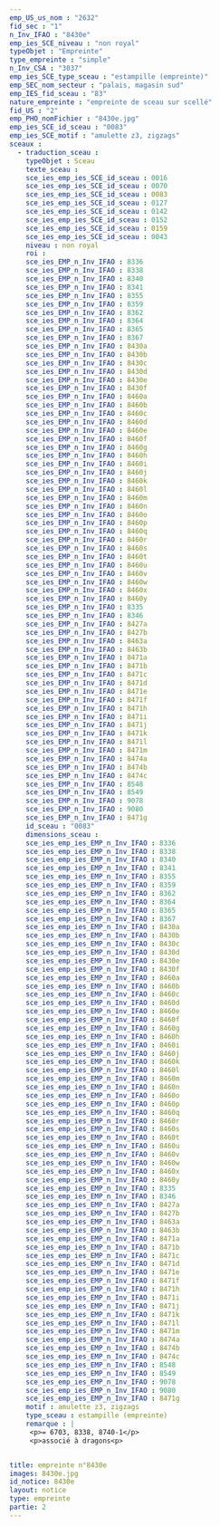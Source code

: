 ```yaml
---
emp_US_us_nom : "2632"
fid_sec : "1"
n_Inv_IFAO : "8430e"
emp_ies_SCE_niveau : "non royal"
typeObjet : "Empreinte"
type_empreinte : "simple"
n_Inv_CSA : "3037"
emp_ies_SCE_type_sceau : "estampille (empreinte)"
emp_SEC_nom_secteur : "palais, magasin sud"
emp_IES_fid_sceau : "83"
nature_empreinte : "empreinte de sceau sur scellé"
fid_US : "2"
emp_PHO_nomFichier : "8430e.jpg"
emp_ies_SCE_id_sceau : "0083"
emp_ies_SCE_motif : "amulette z3, zigzags"
sceaux :
  - traduction_sceau : 
    typeObjet : Sceau
    texte_sceau : 
    sce_ies_emp_ies_SCE_id_sceau : 0016
    sce_ies_emp_ies_SCE_id_sceau : 0070
    sce_ies_emp_ies_SCE_id_sceau : 0083
    sce_ies_emp_ies_SCE_id_sceau : 0127
    sce_ies_emp_ies_SCE_id_sceau : 0142
    sce_ies_emp_ies_SCE_id_sceau : 0152
    sce_ies_emp_ies_SCE_id_sceau : 0159
    sce_ies_emp_ies_SCE_id_sceau : 0043
    niveau : non royal
    roi : 
    sce_ies_EMP_n_Inv_IFAO : 8336
    sce_ies_EMP_n_Inv_IFAO : 8338
    sce_ies_EMP_n_Inv_IFAO : 8340
    sce_ies_EMP_n_Inv_IFAO : 8341
    sce_ies_EMP_n_Inv_IFAO : 8355
    sce_ies_EMP_n_Inv_IFAO : 8359
    sce_ies_EMP_n_Inv_IFAO : 8362
    sce_ies_EMP_n_Inv_IFAO : 8364
    sce_ies_EMP_n_Inv_IFAO : 8365
    sce_ies_EMP_n_Inv_IFAO : 8367
    sce_ies_EMP_n_Inv_IFAO : 8430a
    sce_ies_EMP_n_Inv_IFAO : 8430b
    sce_ies_EMP_n_Inv_IFAO : 8430c
    sce_ies_EMP_n_Inv_IFAO : 8430d
    sce_ies_EMP_n_Inv_IFAO : 8430e
    sce_ies_EMP_n_Inv_IFAO : 8430f
    sce_ies_EMP_n_Inv_IFAO : 8460a
    sce_ies_EMP_n_Inv_IFAO : 8460b
    sce_ies_EMP_n_Inv_IFAO : 8460c
    sce_ies_EMP_n_Inv_IFAO : 8460d
    sce_ies_EMP_n_Inv_IFAO : 8460e
    sce_ies_EMP_n_Inv_IFAO : 8460f
    sce_ies_EMP_n_Inv_IFAO : 8460g
    sce_ies_EMP_n_Inv_IFAO : 8460h
    sce_ies_EMP_n_Inv_IFAO : 8460i
    sce_ies_EMP_n_Inv_IFAO : 8460j
    sce_ies_EMP_n_Inv_IFAO : 8460k
    sce_ies_EMP_n_Inv_IFAO : 8460l
    sce_ies_EMP_n_Inv_IFAO : 8460m
    sce_ies_EMP_n_Inv_IFAO : 8460n
    sce_ies_EMP_n_Inv_IFAO : 8460o
    sce_ies_EMP_n_Inv_IFAO : 8460p
    sce_ies_EMP_n_Inv_IFAO : 8460q
    sce_ies_EMP_n_Inv_IFAO : 8460r
    sce_ies_EMP_n_Inv_IFAO : 8460s
    sce_ies_EMP_n_Inv_IFAO : 8460t
    sce_ies_EMP_n_Inv_IFAO : 8460u
    sce_ies_EMP_n_Inv_IFAO : 8460v
    sce_ies_EMP_n_Inv_IFAO : 8460w
    sce_ies_EMP_n_Inv_IFAO : 8460x
    sce_ies_EMP_n_Inv_IFAO : 8460y
    sce_ies_EMP_n_Inv_IFAO : 8335
    sce_ies_EMP_n_Inv_IFAO : 8346
    sce_ies_EMP_n_Inv_IFAO : 8427a
    sce_ies_EMP_n_Inv_IFAO : 8427b
    sce_ies_EMP_n_Inv_IFAO : 8463a
    sce_ies_EMP_n_Inv_IFAO : 8463b
    sce_ies_EMP_n_Inv_IFAO : 8471a
    sce_ies_EMP_n_Inv_IFAO : 8471b
    sce_ies_EMP_n_Inv_IFAO : 8471c
    sce_ies_EMP_n_Inv_IFAO : 8471d
    sce_ies_EMP_n_Inv_IFAO : 8471e
    sce_ies_EMP_n_Inv_IFAO : 8471f
    sce_ies_EMP_n_Inv_IFAO : 8471h
    sce_ies_EMP_n_Inv_IFAO : 8471i
    sce_ies_EMP_n_Inv_IFAO : 8471j
    sce_ies_EMP_n_Inv_IFAO : 8471k
    sce_ies_EMP_n_Inv_IFAO : 8471l
    sce_ies_EMP_n_Inv_IFAO : 8471m
    sce_ies_EMP_n_Inv_IFAO : 8474a
    sce_ies_EMP_n_Inv_IFAO : 8474b
    sce_ies_EMP_n_Inv_IFAO : 8474c
    sce_ies_EMP_n_Inv_IFAO : 8548
    sce_ies_EMP_n_Inv_IFAO : 8549
    sce_ies_EMP_n_Inv_IFAO : 9078
    sce_ies_EMP_n_Inv_IFAO : 9080
    sce_ies_EMP_n_Inv_IFAO : 8471g
    id_sceau : "0083"
    dimensions_sceau : 
    sce_ies_emp_ies_EMP_n_Inv_IFAO : 8336
    sce_ies_emp_ies_EMP_n_Inv_IFAO : 8338
    sce_ies_emp_ies_EMP_n_Inv_IFAO : 8340
    sce_ies_emp_ies_EMP_n_Inv_IFAO : 8341
    sce_ies_emp_ies_EMP_n_Inv_IFAO : 8355
    sce_ies_emp_ies_EMP_n_Inv_IFAO : 8359
    sce_ies_emp_ies_EMP_n_Inv_IFAO : 8362
    sce_ies_emp_ies_EMP_n_Inv_IFAO : 8364
    sce_ies_emp_ies_EMP_n_Inv_IFAO : 8365
    sce_ies_emp_ies_EMP_n_Inv_IFAO : 8367
    sce_ies_emp_ies_EMP_n_Inv_IFAO : 8430a
    sce_ies_emp_ies_EMP_n_Inv_IFAO : 8430b
    sce_ies_emp_ies_EMP_n_Inv_IFAO : 8430c
    sce_ies_emp_ies_EMP_n_Inv_IFAO : 8430d
    sce_ies_emp_ies_EMP_n_Inv_IFAO : 8430e
    sce_ies_emp_ies_EMP_n_Inv_IFAO : 8430f
    sce_ies_emp_ies_EMP_n_Inv_IFAO : 8460a
    sce_ies_emp_ies_EMP_n_Inv_IFAO : 8460b
    sce_ies_emp_ies_EMP_n_Inv_IFAO : 8460c
    sce_ies_emp_ies_EMP_n_Inv_IFAO : 8460d
    sce_ies_emp_ies_EMP_n_Inv_IFAO : 8460e
    sce_ies_emp_ies_EMP_n_Inv_IFAO : 8460f
    sce_ies_emp_ies_EMP_n_Inv_IFAO : 8460g
    sce_ies_emp_ies_EMP_n_Inv_IFAO : 8460h
    sce_ies_emp_ies_EMP_n_Inv_IFAO : 8460i
    sce_ies_emp_ies_EMP_n_Inv_IFAO : 8460j
    sce_ies_emp_ies_EMP_n_Inv_IFAO : 8460k
    sce_ies_emp_ies_EMP_n_Inv_IFAO : 8460l
    sce_ies_emp_ies_EMP_n_Inv_IFAO : 8460m
    sce_ies_emp_ies_EMP_n_Inv_IFAO : 8460n
    sce_ies_emp_ies_EMP_n_Inv_IFAO : 8460o
    sce_ies_emp_ies_EMP_n_Inv_IFAO : 8460p
    sce_ies_emp_ies_EMP_n_Inv_IFAO : 8460q
    sce_ies_emp_ies_EMP_n_Inv_IFAO : 8460r
    sce_ies_emp_ies_EMP_n_Inv_IFAO : 8460s
    sce_ies_emp_ies_EMP_n_Inv_IFAO : 8460t
    sce_ies_emp_ies_EMP_n_Inv_IFAO : 8460u
    sce_ies_emp_ies_EMP_n_Inv_IFAO : 8460v
    sce_ies_emp_ies_EMP_n_Inv_IFAO : 8460w
    sce_ies_emp_ies_EMP_n_Inv_IFAO : 8460x
    sce_ies_emp_ies_EMP_n_Inv_IFAO : 8460y
    sce_ies_emp_ies_EMP_n_Inv_IFAO : 8335
    sce_ies_emp_ies_EMP_n_Inv_IFAO : 8346
    sce_ies_emp_ies_EMP_n_Inv_IFAO : 8427a
    sce_ies_emp_ies_EMP_n_Inv_IFAO : 8427b
    sce_ies_emp_ies_EMP_n_Inv_IFAO : 8463a
    sce_ies_emp_ies_EMP_n_Inv_IFAO : 8463b
    sce_ies_emp_ies_EMP_n_Inv_IFAO : 8471a
    sce_ies_emp_ies_EMP_n_Inv_IFAO : 8471b
    sce_ies_emp_ies_EMP_n_Inv_IFAO : 8471c
    sce_ies_emp_ies_EMP_n_Inv_IFAO : 8471d
    sce_ies_emp_ies_EMP_n_Inv_IFAO : 8471e
    sce_ies_emp_ies_EMP_n_Inv_IFAO : 8471f
    sce_ies_emp_ies_EMP_n_Inv_IFAO : 8471h
    sce_ies_emp_ies_EMP_n_Inv_IFAO : 8471i
    sce_ies_emp_ies_EMP_n_Inv_IFAO : 8471j
    sce_ies_emp_ies_EMP_n_Inv_IFAO : 8471k
    sce_ies_emp_ies_EMP_n_Inv_IFAO : 8471l
    sce_ies_emp_ies_EMP_n_Inv_IFAO : 8471m
    sce_ies_emp_ies_EMP_n_Inv_IFAO : 8474a
    sce_ies_emp_ies_EMP_n_Inv_IFAO : 8474b
    sce_ies_emp_ies_EMP_n_Inv_IFAO : 8474c
    sce_ies_emp_ies_EMP_n_Inv_IFAO : 8548
    sce_ies_emp_ies_EMP_n_Inv_IFAO : 8549
    sce_ies_emp_ies_EMP_n_Inv_IFAO : 9078
    sce_ies_emp_ies_EMP_n_Inv_IFAO : 9080
    sce_ies_emp_ies_EMP_n_Inv_IFAO : 8471g
    motif : amulette z3, zigzags
    type_sceau : estampille (empreinte)
    remarque : |
     <p>= 6703, 8338, 8740-1</p>
     <p>associé à dragons<p>


title: empreinte n°8430e
images: 8430e.jpg
id_notice: 8430e
layout: notice
type: empreinte
partie: 2
---
```

